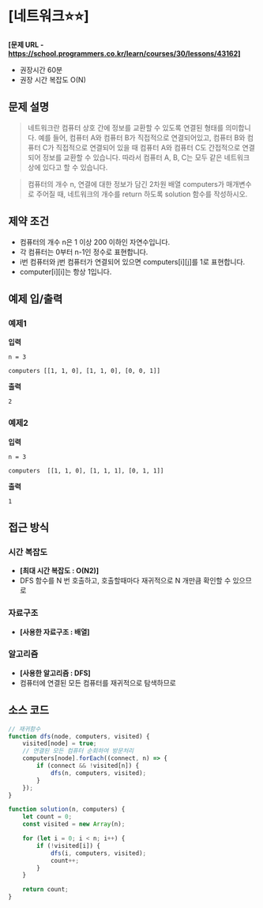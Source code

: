 # [네트워크⭐⭐]

**[문제 URL - https://school.programmers.co.kr/learn/courses/30/lessons/43162]**

-   권장시간 60분
-   권장 시간 복잡도 O(N)

## 문제 설명

> 네트워크란 컴퓨터 상호 간에 정보를 교환할 수 있도록 연결된 형태를 의미합니다. 예를 들어, 컴퓨터 A와 컴퓨터 B가 직접적으로 연결되어있고, 컴퓨터 B와 컴퓨터 C가 직접적으로 연결되어 있을 때 컴퓨터 A와 컴퓨터 C도 간접적으로 연결되어 정보를 교환할 수 있습니다. 따라서 컴퓨터 A, B, C는 모두 같은 네트워크 상에 있다고 할 수 있습니다.

> 컴퓨터의 개수 n, 연결에 대한 정보가 담긴 2차원 배열 computers가 매개변수로 주어질 때, 네트워크의 개수를 return 하도록 solution 함수를 작성하시오.

## 제약 조건

-   컴퓨터의 개수 n은 1 이상 200 이하인 자연수입니다.
-   각 컴퓨터는 0부터 n-1인 정수로 표현합니다.
-   i번 컴퓨터와 j번 컴퓨터가 연결되어 있으면 computers[i][j]를 1로 표현합니다.
-   computer[i][i]는 항상 1입니다.

## 예제 입/출력

### 예제1

**입력**

`n = 3`

`computers [[1, 1, 0], [1, 1, 0], [0, 0, 1]]	`

**출력**

`2`

### 예제2

**입력**

`n = 3`

`computers 	[[1, 1, 0], [1, 1, 1], [0, 1, 1]]`

**출력**

`1`

## 접근 방식

### 시간 복잡도

-   **[최대 시간 복잡도 : O(N2)]**
-   DFS 함수를 N 번 호출하고, 호출할때마다 재귀적으로 N 개만큼 확인할 수 있으므로

### 자료구조

-   **[사용한 자료구조 : 배열]**

### 알고리즘

-   **[사용한 알고리즘 : DFS]**
-   컴퓨터에 연결된 모든 컴퓨터를 재귀적으로 탐색하므로

## 소스 코드

```javascript
// 재귀함수
function dfs(node, computers, visited) {
    visited[node] = true;
    // 연결된 모든 컴퓨터 순회하여 방문처리
    computers[node].forEach((connect, n) => {
        if (connect && !visited[n]) {
            dfs(n, computers, visited);
        }
    });
}

function solution(n, computers) {
    let count = 0;
    const visited = new Array(n);

    for (let i = 0; i < n; i++) {
        if (!visited[i]) {
            dfs(i, computers, visited);
            count++;
        }
    }

    return count;
}
```
